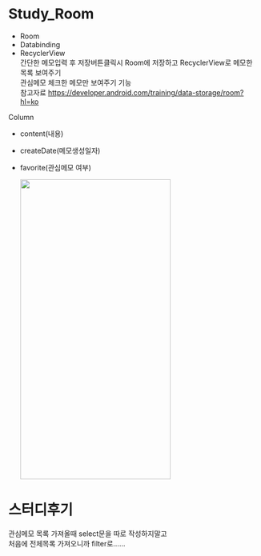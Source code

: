 # Study_Room
+ Room  
+ Databinding  
+ RecyclerView         
간단한 메모입력 후 저장버튼클릭시 Room에 저장하고 RecyclerView로 메모한 목록 보여주기    
관심메모 체크한 메모만 보여주기 기능   
참고자료 https://developer.android.com/training/data-storage/room?hl=ko


Column
 - content(내용)
 - createDate(메모생성일자)
 - favorite(관심메모 여부)
 
 
    
       
       
    <img src="https://user-images.githubusercontent.com/63548632/123563780-7f6ef380-d7f1-11eb-9526-ce6b7cbe1370.gif" width="300" height="600">  
      
        
        
      
   
   
      
  
  
# 스터디후기
관심메모 목록 가져올때 select문을 따로 작성하지말고   
처음에 전체목록 가져오니까 filter로......
 
